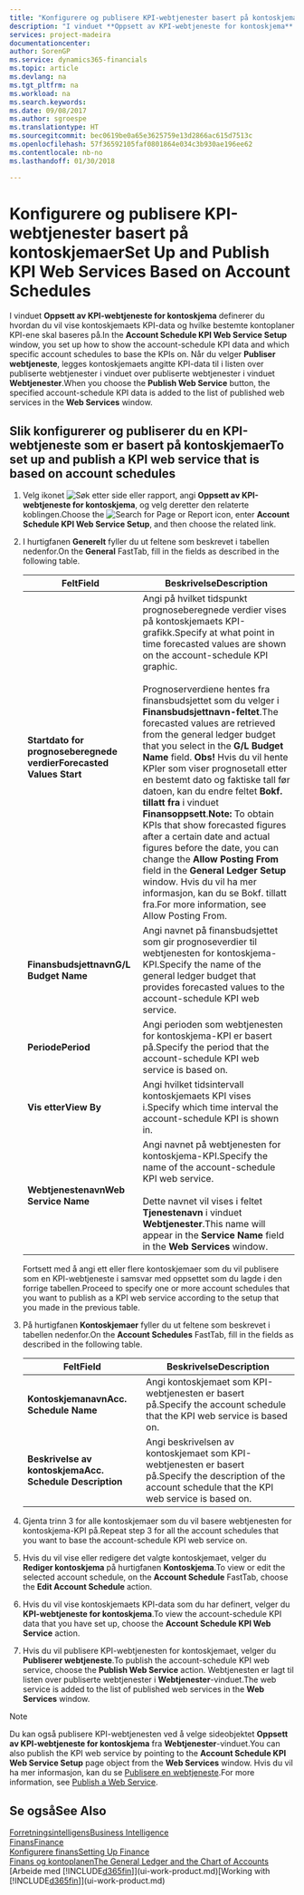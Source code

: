 ```yaml
---
title: "Konfigurere og publisere KPI-webtjenester basert på kontoskjemaer | Microsoft-dokumentasjon"
description: "I vinduet **Oppsett av KPI-webtjeneste for kontoskjema** definerer du hvordan du vil vise kontoskjemaets KPI-data og hvilke bestemte kontoplaner KPI-ene skal baseres på."
services: project-madeira
documentationcenter: 
author: SorenGP
ms.service: dynamics365-financials
ms.topic: article
ms.devlang: na
ms.tgt_pltfrm: na
ms.workload: na
ms.search.keywords: 
ms.date: 09/08/2017
ms.author: sgroespe
ms.translationtype: HT
ms.sourcegitcommit: bec0619be0a65e3625759e13d2866ac615d7513c
ms.openlocfilehash: 57f36592105faf0801864e034c3b930ae196ee62
ms.contentlocale: nb-no
ms.lasthandoff: 01/30/2018

---
```

# <a name="set-up-and-publish-kpi-web-services-based-on-account-schedules"></a><span data-ttu-id="ffc33-103">Konfigurere og publisere KPI-webtjenester basert på kontoskjemaer</span><span class="sxs-lookup"><span data-stu-id="ffc33-103">Set Up and Publish KPI Web Services Based on Account Schedules</span></span>
<span data-ttu-id="ffc33-104">I vinduet **Oppsett av KPI-webtjeneste for kontoskjema** definerer du hvordan du vil vise kontoskjemaets KPI-data og hvilke bestemte kontoplaner KPI-ene skal baseres på.</span><span class="sxs-lookup"><span data-stu-id="ffc33-104">In the **Account Schedule KPI Web Service Setup** window, you set up how to show the account-schedule KPI data and which specific account schedules to base the KPIs on.</span></span> <span data-ttu-id="ffc33-105">Når du velger **Publiser webtjeneste**, legges kontoskjemaets angitte KPI-data til i listen over publiserte webtjenester i vinduet over publiserte webtjenester i vinduet **Webtjenester**.</span><span class="sxs-lookup"><span data-stu-id="ffc33-105">When you choose the **Publish Web Service** button, the specified account-schedule KPI data is added to the list of published web services in the **Web Services** window.</span></span>  

## <a name="to-set-up-and-publish-a-kpi-web-service-that-is-based-on-account-schedules"></a><span data-ttu-id="ffc33-106">Slik konfigurerer og publiserer du en KPI-webtjeneste som er basert på kontoskjemaer</span><span class="sxs-lookup"><span data-stu-id="ffc33-106">To set up and publish a KPI web service that is based on account schedules</span></span>  

1.  <span data-ttu-id="ffc33-107">Velg ikonet ![Søk etter side eller rapport](media/ui-search/search_small.png "Søk etter side eller rapport"), angi **Oppsett av KPI-webtjeneste for kontoskjema**, og velg deretter den relaterte koblingen.</span><span class="sxs-lookup"><span data-stu-id="ffc33-107">Choose the ![Search for Page or Report](media/ui-search/search_small.png "Search for Page or Report icon") icon, enter **Account Schedule KPI Web Service Setup**, and then choose the related link.</span></span>  
2.  <span data-ttu-id="ffc33-108">I hurtigfanen **Generelt** fyller du ut feltene som beskrevet i tabellen nedenfor.</span><span class="sxs-lookup"><span data-stu-id="ffc33-108">On the **General** FastTab, fill in the fields as described in the following table.</span></span>  

    |<span data-ttu-id="ffc33-109">Felt</span><span class="sxs-lookup"><span data-stu-id="ffc33-109">Field</span></span>|<span data-ttu-id="ffc33-110">Beskrivelse</span><span class="sxs-lookup"><span data-stu-id="ffc33-110">Description</span></span>|  
    |---------------------------------|---------------------------------------|  
    |<span data-ttu-id="ffc33-111">**Startdato for prognoseberegnede verdier**</span><span class="sxs-lookup"><span data-stu-id="ffc33-111">**Forecasted Values Start**</span></span>|<span data-ttu-id="ffc33-112">Angi på hvilket tidspunkt prognoseberegnede verdier vises på kontoskjemaets KPI-grafikk.</span><span class="sxs-lookup"><span data-stu-id="ffc33-112">Specify at what point in time forecasted values are shown on the account-schedule KPI graphic.</span></span><br /><br /> <span data-ttu-id="ffc33-113">Prognoserverdiene hentes fra finansbudsjettet som du velger i **Finansbudsjettnavn-feltet**.</span><span class="sxs-lookup"><span data-stu-id="ffc33-113">The forecasted values are retrieved from the general ledger budget that you select in the **G/L Budget Name** field.</span></span> <span data-ttu-id="ffc33-114">**Obs!** Hvis du vil hente KPIer som viser prognosetall etter en bestemt dato og faktiske tall før datoen, kan du endre feltet **Bokf. tillatt fra** i vinduet **Finansoppsett**.</span><span class="sxs-lookup"><span data-stu-id="ffc33-114">**Note:**  To obtain KPIs that show forecasted figures after a certain date and actual figures before the date, you can change the **Allow Posting From** field in the **General Ledger Setup** window.</span></span> <span data-ttu-id="ffc33-115">Hvis du vil ha mer informasjon, kan du se Bokf. tillatt fra.</span><span class="sxs-lookup"><span data-stu-id="ffc33-115">For more information, see Allow Posting From.</span></span>|  
    |<span data-ttu-id="ffc33-116">**Finansbudsjettnavn**</span><span class="sxs-lookup"><span data-stu-id="ffc33-116">**G/L Budget Name**</span></span>|<span data-ttu-id="ffc33-117">Angi navnet på finansbudsjettet som gir prognoseverdier til webtjenesten for kontoskjema-KPI.</span><span class="sxs-lookup"><span data-stu-id="ffc33-117">Specify the name of the general ledger budget that provides forecasted values to the account-schedule KPI web service.</span></span>|  
    |<span data-ttu-id="ffc33-118">**Periode**</span><span class="sxs-lookup"><span data-stu-id="ffc33-118">**Period**</span></span>|<span data-ttu-id="ffc33-119">Angi perioden som webtjenesten for kontoskjema-KPI er basert på.</span><span class="sxs-lookup"><span data-stu-id="ffc33-119">Specify the period that the account-schedule KPI web service is based on.</span></span>|  
    |<span data-ttu-id="ffc33-120">**Vis etter**</span><span class="sxs-lookup"><span data-stu-id="ffc33-120">**View By**</span></span>|<span data-ttu-id="ffc33-121">Angi hvilket tidsintervall kontoskjemaets KPI vises i.</span><span class="sxs-lookup"><span data-stu-id="ffc33-121">Specify which time interval the account-schedule KPI is shown in.</span></span>|  
    |<span data-ttu-id="ffc33-122">**Webtjenestenavn**</span><span class="sxs-lookup"><span data-stu-id="ffc33-122">**Web Service Name**</span></span>|<span data-ttu-id="ffc33-123">Angi navnet på webtjenesten for kontoskjema-KPI.</span><span class="sxs-lookup"><span data-stu-id="ffc33-123">Specify the name of the account-schedule KPI web service.</span></span><br /><br /> <span data-ttu-id="ffc33-124">Dette navnet vil vises i feltet **Tjenestenavn** i vinduet **Webtjenester**.</span><span class="sxs-lookup"><span data-stu-id="ffc33-124">This name will appear in the **Service Name** field in the **Web Services** window.</span></span>|  

    <span data-ttu-id="ffc33-125">Fortsett med å angi ett eller flere kontoskjemaer som du vil publisere som en KPI-webtjeneste i samsvar med oppsettet som du lagde i den forrige tabellen.</span><span class="sxs-lookup"><span data-stu-id="ffc33-125">Proceed to specify one or more account schedules that you want to publish as a KPI web service according to the setup that you made in the previous table.</span></span>  

3.  <span data-ttu-id="ffc33-126">På hurtigfanen **Kontoskjemaer** fyller du ut feltene som beskrevet i tabellen nedenfor.</span><span class="sxs-lookup"><span data-stu-id="ffc33-126">On the **Account Schedules** FastTab, fill in the fields as described in the following table.</span></span>  

    |<span data-ttu-id="ffc33-127">Felt</span><span class="sxs-lookup"><span data-stu-id="ffc33-127">Field</span></span>|<span data-ttu-id="ffc33-128">Beskrivelse</span><span class="sxs-lookup"><span data-stu-id="ffc33-128">Description</span></span>|  
    |---------------------------------|---------------------------------------|  
    |<span data-ttu-id="ffc33-129">**Kontoskjemanavn**</span><span class="sxs-lookup"><span data-stu-id="ffc33-129">**Acc. Schedule Name**</span></span>|<span data-ttu-id="ffc33-130">Angi kontoskjemaet som KPI-webtjenesten er basert på.</span><span class="sxs-lookup"><span data-stu-id="ffc33-130">Specify the account schedule that the KPI web service is based on.</span></span>|  
    |<span data-ttu-id="ffc33-131">**Beskrivelse av kontoskjema**</span><span class="sxs-lookup"><span data-stu-id="ffc33-131">**Acc. Schedule Description**</span></span>|<span data-ttu-id="ffc33-132">Angi beskrivelsen av kontoskjemaet som KPI-webtjenesten er basert på.</span><span class="sxs-lookup"><span data-stu-id="ffc33-132">Specify the description of the account schedule that the KPI web service is based on.</span></span>|  

4.  <span data-ttu-id="ffc33-133">Gjenta trinn 3 for alle kontoskjemaer som du vil basere webtjenesten for kontoskjema-KPI på.</span><span class="sxs-lookup"><span data-stu-id="ffc33-133">Repeat step 3 for all the account schedules that you want to base the account-schedule KPI web service on.</span></span>  
5.  <span data-ttu-id="ffc33-134">Hvis du vil vise eller redigere det valgte kontoskjemaet, velger du **Rediger kontoskjema** på hurtigfanen **Kontoskjema**.</span><span class="sxs-lookup"><span data-stu-id="ffc33-134">To view or edit the selected account schedule, on the **Account Schedule** FastTab, choose the **Edit Account Schedule** action.</span></span>  
6.  <span data-ttu-id="ffc33-135">Hvis du vil vise kontoskjemaets KPI-data som du har definert, velger du **KPI-webtjeneste for kontoskjema**.</span><span class="sxs-lookup"><span data-stu-id="ffc33-135">To view the account-schedule KPI data that you have set up, choose the **Account Schedule KPI Web Service** action.</span></span>  
7.  <span data-ttu-id="ffc33-136">Hvis du vil publisere KPI-webtjenesten for kontoskjemaet, velger du **Publiserer webtjeneste**.</span><span class="sxs-lookup"><span data-stu-id="ffc33-136">To publish the account-schedule KPI web service, choose the **Publish Web Service** action.</span></span> <span data-ttu-id="ffc33-137">Webtjenesten er lagt til listen over publiserte webtjenester i **Webtjenester**-vinduet.</span><span class="sxs-lookup"><span data-stu-id="ffc33-137">The web service is added to the list of published web services in the **Web Services** window.</span></span>  

> [!NOTE]  
>  <span data-ttu-id="ffc33-138">Du kan også publisere KPI-webtjenesten ved å velge sideobjektet **Oppsett av KPI-webtjeneste for kontoskjema** fra **Webtjenester**-vinduet.</span><span class="sxs-lookup"><span data-stu-id="ffc33-138">You can also publish the KPI web service by pointing to the **Account Schedule KPI Web Service Setup** page object from the **Web Services** window.</span></span> <span data-ttu-id="ffc33-139">Hvis du vil ha mer informasjon, kan du se [Publisere en webtjeneste](across-how-publish-web-service.md).</span><span class="sxs-lookup"><span data-stu-id="ffc33-139">For more information, see [Publish a Web Service](across-how-publish-web-service.md).</span></span>  

## <a name="see-also"></a><span data-ttu-id="ffc33-140">Se også</span><span class="sxs-lookup"><span data-stu-id="ffc33-140">See Also</span></span>  
[<span data-ttu-id="ffc33-141">Forretningsintelligens</span><span class="sxs-lookup"><span data-stu-id="ffc33-141">Business Intelligence</span></span>](bi.md)  
[<span data-ttu-id="ffc33-142">Finans</span><span class="sxs-lookup"><span data-stu-id="ffc33-142">Finance</span></span>](finance.md)  
[<span data-ttu-id="ffc33-143">Konfigurere finans</span><span class="sxs-lookup"><span data-stu-id="ffc33-143">Setting Up Finance</span></span>](finance-setup-finance.md)  
[<span data-ttu-id="ffc33-144">Finans og kontoplanen</span><span class="sxs-lookup"><span data-stu-id="ffc33-144">The General Ledger and the Chart of Accounts</span></span>](finance-general-ledger.md)  
<span data-ttu-id="ffc33-145">[Arbeide med [!INCLUDE[d365fin](includes/d365fin_md.md)]](ui-work-product.md)</span><span class="sxs-lookup"><span data-stu-id="ffc33-145">[Working with [!INCLUDE[d365fin](includes/d365fin_md.md)]](ui-work-product.md)</span></span>

